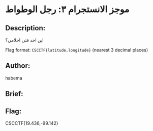 # موجز الانستجرام ٣: رجل الوطواط

## Description: 
اين اجد فتى احلامي؟

Flag format: `CSCCTF{latitude,longitude}` (nearest 3 decimal places)

## Author: 
habema

## Brief: 

## Flag: 
CSCCTF{19.436,-99.142}